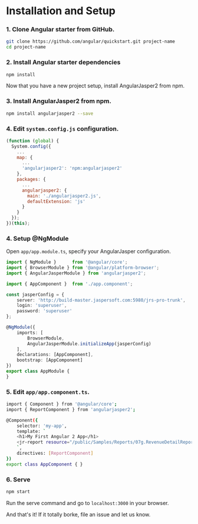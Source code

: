 # Installation and Setup

### 1. Clone Angular starter from GitHub.

```bash
git clone https://github.com/angular/quickstart.git project-name
cd project-name
```

### 2. Install Angular starter dependencies

```bash
npm install
```

Now that you have a new project setup, install AngularJasper2 from npm.

### 3. Install AngularJasper2 from npm.

```bash
npm install angularjasper2 --save
```

### 4. Edit `system.config.js` configuration.

```js
(function (global) {
  System.config({
    ...
    map: {
      ...
      'angularjasper2': 'npm:angularjasper2'
    },
    packages: {
      ...
      angularjasper2: {
        main: './angularjasper2.js',
        defaultExtension: 'js'
      }
    }
  });
})(this);
```

### 4. Setup @NgModule

Open `app/app.module.ts`, specify your AngularJasper configuration.

```ts
import { NgModule }      from '@angular/core';
import { BrowserModule } from '@angular/platform-browser';
import { AngularJasperModule } from 'angularjasper2';

import { AppComponent }  from './app.component';

const jasperConfig = {
    server: 'http://build-master.jaspersoft.com:5980/jrs-pro-trunk',
    login: 'superuser',
    password: 'superuser'
};

@NgModule({
    imports: [
        BrowserModule,
        AngularJasperModule.initializeApp(jasperConfig)
    ],
    declarations: [AppComponent],
    bootstrap: [AppComponent]
})
export class AppModule {
}
```

### 5. Edit `app/app.component.ts`.

```bash
import { Component } from '@angular/core';
import { ReportComponent } from 'angularjasper2';

@Component({
    selector: 'my-app',
    template: `
    <h1>My First Angular 2 App</h1>
    <jr-report resource="/public/Samples/Reports/07g.RevenueDetailReport"></jr-report>
    `,
    directives: [ReportComponent]
})
export class AppComponent { }
```

### 6. Serve

```bash
npm start
```

Run the serve command and go to `localhost:3000` in your browser.

And that's it! If it totally borke, file an issue and let us know.

